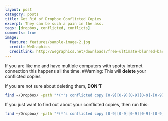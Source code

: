 ```yaml
---
layout: post
category: posts
title: Get Rid of Dropbox Conflicted Copies
excerpt: They can be such a pain in the ass.
tags: [dropbox, conflicted, conflicts]
comments: true
image:
  feature: features/sample-image-2.jpg
  credit: WeGraphics
  creditlink: http://wegraphics.net/downloads/free-ultimate-blurred-background-pack/
---
```


If you are like me and have multiple computers with spotty internet connection this happens all the time.
#Warning: This will **delete** your conflicted copies

If you are not sure about deleting them, **DON'T**

```bash
find ~/Dropbox/ -path "*(*'s conflicted copy [0-9][0-9][0-9][0-9]-[0-9][0-9]-[0-9][0-9]*" -exec rm -f {} \;
```

If you just want to find out about your conflicted copies, then run this:

```bash
find ~/Dropbox/ -path "*(*'s conflicted copy [0-9][0-9][0-9][0-9]-[0-9][0-9]-[0-9][0-9]*" -print
```
